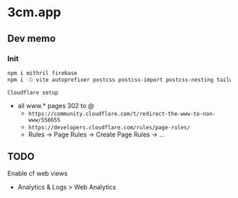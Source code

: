 # 3cm.app

## Dev memo

### Init

```bash
npm i mithril firebase
npm i -D vite autoprefixer postcss postcss-import postcss-nesting tailwindcss vite-plugin-html
```

`Cloudflare setup`

- all www.* pages 302 to @
  - `https://community.cloudflare.com/t/redirect-the-www-to-non-www/558655`
  - `https://developers.cloudflare.com/rules/page-rules/`
  - Rules -> Page Rules -> Create Page Rules -> ...

## TODO

Enable cf web views

- Analytics & Logs > Web Analytics
